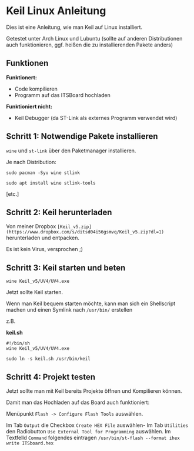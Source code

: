 # Keil Linux Anleitung

Dies ist eine Anleitung, wie man Keil auf Linux installiert.

Getestet unter Arch Linux und Lubuntu
(sollte auf anderen Distributionen auch funktionieren, ggf.
heißen die zu installierenden Pakete anders)

## Funktionen

**Funktionert:**

- Code kompilieren
- Programm auf das ITSBoard hochladen

**Funktioniert nicht:**

- Keil Debugger (da ST-Link als externes Programm verwendet wird)

## Schritt 1: Notwendige Pakete installieren

`wine` und `st-link` über den Paketmanager installieren.

Je nach Distribution:

`sudo pacman -Syu wine stlink`

`sudo apt install wine stlink-tools`

[etc.]

## Schritt 2: Keil herunterladen

Von meiner Dropbox `[Keil_v5.zip](https://www.dropbox.com/s/ditsd04i56gsmvq/Keil_v5.zip?dl=1)` herunterladen und entpacken.

Es ist kein Virus, versprochen ;)

## Schritt 3: Keil starten und beten

`wine Keil_v5/UV4/UV4.exe`

Jetzt sollte Keil starten.

Wenn man Keil bequem starten möchte, kann man sich ein Shellscript machen
und einen Symlink nach `/usr/bin/` erstellen

z.B.

**keil.sh**

    #!/bin/sh
    wine Keil_v5/UV4/UV4.exe

`sudo ln -s keil.sh /usr/bin/keil`

## Schritt 4: Projekt testen

Jetzt sollte man mit Keil bereits Projekte öffnen und Kompilieren können.

Damit man das Hochladen auf das Board auch funktioniert:

Menüpunkt `Flash -> Configure Flash Tools` auswählen.

Im Tab `Output` die Checkbox `Create HEX File` auswählen-
Im Tab `Utilities` den Radiobutton `Use External Tool for Programming` auswählen.
Im Textfelld `Command` folgendes eintragen `/usr/bin/st-flash --format ihex write ITSboard.hex`

